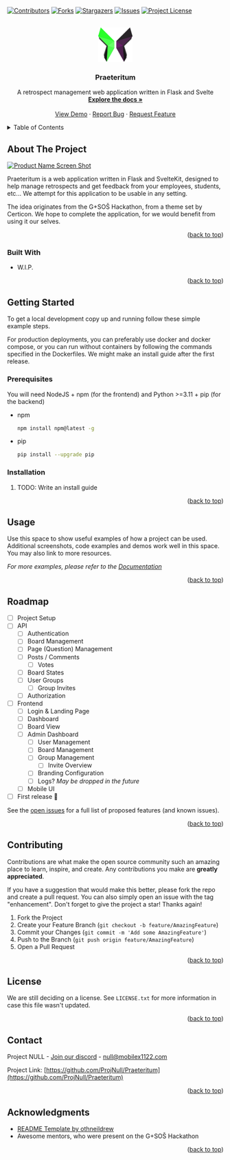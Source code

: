 <a name="readme-top"></a>

[![Contributors][contributors-shield]][contributors-url]
[![Forks][forks-shield]][forks-url]
[![Stargazers][stars-shield]][stars-url]
[![Issues][issues-shield]][issues-url]
[![Project License][license-shield]][license-url]

<!-- PROJECT LOGO -->
<br />
<div align="center">
  <a href="https://github.com/ProjNull/Praeteritum">
    <img src="images/logo.png" alt="Logo" width="80" height="80">
  </a>

<h3 align="center">Praeteritum</h3>

  <p align="center">
    A retrospect management web application written in Flask and Svelte 
    <br />
    <a href="https://github.com/ProjNull/Praeteritum"><strong>Explore the docs »</strong></a>
    <br />
    <br />
    <a href="https://github.com/ProjNull/Praeteritum">View Demo</a>
    ·
    <a href="https://github.com/ProjNull/Praeteritum/issues">Report Bug</a>
    ·
    <a href="https://github.com/ProjNull/Praeteritum/issues">Request Feature</a>
  </p>
</div>



<!-- TABLE OF CONTENTS -->
<details>
  <summary>Table of Contents</summary>
  <ol>
    <li>
      <a href="#about-the-project">About The Project</a>
      <ul>
        <li><a href="#built-with">Built With</a></li>
      </ul>
    </li>
    <li>
      <a href="#getting-started">Getting Started</a>
      <ul>
        <li><a href="#prerequisites">Prerequisites</a></li>
        <li><a href="#installation">Installation</a></li>
      </ul>
    </li>
    <li><a href="#usage">Usage</a></li>
    <li><a href="#roadmap">Roadmap</a></li>
    <li><a href="#contributing">Contributing</a></li>
    <li><a href="#license">License</a></li>
    <li><a href="#contact">Contact</a></li>
    <li><a href="#acknowledgments">Acknowledgments</a></li>
  </ol>
</details>



<!-- ABOUT THE PROJECT -->
## About The Project

[![Product Name Screen Shot][product-screenshot]](https://github.com/ProjNull/Praeteritum)

Praeteritum is a web application written in Flask and SvelteKit, designed to help manage retrospects and get feedback from your employees, students, etc... We attempt for this application to be usable in any setting.

The idea originates from the G+SOŠ Hackathon, from a theme set by Certicon. We hope to complete the application, for we would benefit from using it our selves.

<p align="right">(<a href="#readme-top">back to top</a>)</p>



### Built With

* W.I.P.

<p align="right">(<a href="#readme-top">back to top</a>)</p>



<!-- GETTING STARTED -->
## Getting Started

To get a local development copy up and running follow these simple example steps.

For production deployments, you can preferably use docker and docker compose, or you can run without containers by following the commands specified in the Dockerfiles. We might make an install guide after the first release.

### Prerequisites

You will need NodeJS + npm (for the frontend) and Python >=3.11 + pip (for the backend)

* npm
  ```sh
  npm install npm@latest -g
  ```
* pip
  ```sh
  pip install --upgrade pip
  ```

### Installation

1. TODO: Write an install guide

<p align="right">(<a href="#readme-top">back to top</a>)</p>



<!-- USAGE EXAMPLES -->
## Usage

Use this space to show useful examples of how a project can be used. Additional screenshots, code examples and demos work well in this space. You may also link to more resources.

_For more examples, please refer to the [Documentation](https://github.com/ProjNull/Praeteritum)_

<p align="right">(<a href="#readme-top">back to top</a>)</p>



<!-- ROADMAP -->
## Roadmap

- [ ] Project Setup
- [ ] API
    - [ ] Authentication
    - [ ] Board Management
    - [ ] Page (Question) Management
    - [ ] Posts / Comments
        - [ ] Votes
    - [ ] Board States
    - [ ] User Groups
        - [ ] Group Invites
    - [ ] Authorization
- [ ] Frontend
    - [ ] Login & Landing Page
    - [ ] Dashboard
    - [ ] Board View
    - [ ] Admin Dashboard
        - [ ] User Management
        - [ ] Board Management
        - [ ] Group Management
            - [ ] Invite Overview
        - [ ] Branding Configuration
        - [ ] Logs? *May be dropped in the future*
    - [ ] Mobile UI
- [ ] First release 🥳

See the [open issues](https://github.com/ProjNull/Praeteritum/issues) for a full list of proposed features (and known issues).

<p align="right">(<a href="#readme-top">back to top</a>)</p>



<!-- CONTRIBUTING -->
## Contributing

Contributions are what make the open source community such an amazing place to learn, inspire, and create. Any contributions you make are **greatly appreciated**.

If you have a suggestion that would make this better, please fork the repo and create a pull request. You can also simply open an issue with the tag "enhancement".
Don't forget to give the project a star! Thanks again!

1. Fork the Project
2. Create your Feature Branch (`git checkout -b feature/AmazingFeature`)
3. Commit your Changes (`git commit -m 'Add some AmazingFeature'`)
4. Push to the Branch (`git push origin feature/AmazingFeature`)
5. Open a Pull Request

<p align="right">(<a href="#readme-top">back to top</a>)</p>



<!-- LICENSE -->
## License

We are still deciding on a license. See `LICENSE.txt` for more information in case this file wasn't updated.

<p align="right">(<a href="#readme-top">back to top</a>)</p>



<!-- CONTACT -->
## Contact

Project NULL - [Join our discord](https://discord.gg/jkU2AfEMFk) - null@mobilex1122.com

Project Link: [https://github.com/ProjNull/Praeteritum](https://github.com/ProjNull/Praeteritum)

<p align="right">(<a href="#readme-top">back to top</a>)</p>



<!-- ACKNOWLEDGMENTS -->
## Acknowledgments

* [README Template by othneildrew](https://github.com/othneildrew/Best-README-Template/)
* Awesome mentors, who were present on the G+SOŠ Hackathon

<p align="right">(<a href="#readme-top">back to top</a>)</p>



<!-- MARKDOWN LINKS & IMAGES -->
<!-- https://www.markdownguide.org/basic-syntax/#reference-style-links -->
[contributors-shield]: https://img.shields.io/github/contributors/ProjNull/Praeteritum.svg?style=for-the-badge
[contributors-url]: https://github.com/ProjNull/Praeteritum/graphs/contributors
[forks-shield]: https://img.shields.io/github/forks/ProjNull/Praeteritum.svg?style=for-the-badge
[forks-url]: https://github.com/ProjNull/Praeteritum/network/members
[stars-shield]: https://img.shields.io/github/stars/ProjNull/Praeteritum.svg?style=for-the-badge
[stars-url]: https://github.com/ProjNull/Praeteritum/stargazers
[issues-shield]: https://img.shields.io/github/issues/ProjNull/Praeteritum.svg?style=for-the-badge
[issues-url]: https://github.com/ProjNull/Praeteritum/issues
[license-shield]: https://img.shields.io/github/license/ProjNull/Praeteritum.svg?style=for-the-badge
[license-url]: https://github.com/ProjNull/Praeteritum/blob/master/LICENSE.txt
[product-screenshot]: images/screenshot.png
